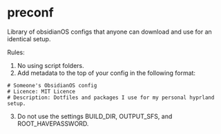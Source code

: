 # preconf
Library of obsidianOS configs that anyone can download and use for an identical setup.

Rules:
1. No using script folders.
2. Add metadata to the top of your config in the following format:
```
# Someone's ObsidianOS config
# Licence: MIT Licence
# Description: Dotfiles and packages I use for my personal hyprland setup.
```
3. Do not use the settings BUILD_DIR, OUTPUT_SFS, and ROOT_HAVEPASSWORD.
